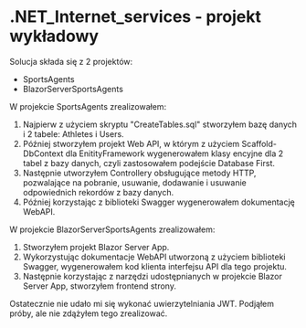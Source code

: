 # .NET_Internet_services - projekt wykładowy

Solucja składa się z 2 projektów:
- SportsAgents
- BlazorServerSportsAgents

W projekcie SportsAgents zrealizowałem:
1. Najpierw z użyciem skryptu "CreateTables.sql" stworzyłem bazę danych i 2 tabele: Athletes i Users.
2. Później stworzyłem projekt Web API, w którym z użyciem Scaffold-DbContext dla EnitityFramework wygenerowałem klasy encyjne dla 2 tabel z bazy danych, czyli zastosowałem podejście Database First.
3. Następnie utworzyłem Controllery obsługujące metody HTTP, pozwalające na pobranie, usuwanie, dodawanie i usuwanie odpowiednich rekordów z bazy danych.
4. Później korzystając z biblioteki Swagger wygenerowałem dokumentację WebAPI.

W projekcie BlazorServerSportsAgents zrealizowałem:
1. Stworzyłem projekt Blazor Server App.
2. Wykorzystując dokumentacje WebAPI utworzoną z użyciem biblioteki Swagger, wygenerowałem kod klienta interfejsu API dla tego projektu.
3. Następnie korzystając z narzędzi udostępnianych w projekcie Blazor Server App, stworzyłem frontend strony.

Ostatecznie nie udało mi się wykonać uwierzytelniania JWT. Podjąłem próby, ale nie zdążyłem tego zrealizować.